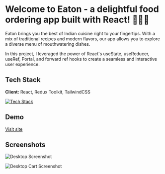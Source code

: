 # Welcome to Eaton - a delightful food ordering app built with React! 🍔🍕🍜

Eaton brings you the best of Indian cuisine right to your fingertips. With a mix of traditional recipes and modern flavors, our app allows you to explore a diverse menu of mouthwatering dishes.

In this project, I leveraged the power of React's useState, useReducer, useRef, Portal, and forward ref hooks to create a seamless and interactive user experience.

## Tech Stack

**Client:**
React, Redux Toolkit, TailwindCSS

[![Tech Stack](https://skillicons.dev/icons?i=react,redux,tailwind)](https://skillicons.dev)

## Demo

[Visit site](https://eaton-react.netlify.app/)

## Screenshots

![Desktop Screenshot](https://images2.imgbox.com/6b/a6/bMxQYH3f_o.png)

![Desktop Cart Screenshot](https://images2.imgbox.com/52/b9/4MO5uV1R_o.png)
